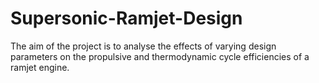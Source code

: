 # Supersonic-Ramjet-Design
The aim of the project is to analyse the effects of varying design parameters 
on the propulsive and thermodynamic cycle efficiencies of a ramjet engine.
